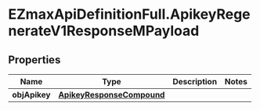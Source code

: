 # EZmaxApiDefinitionFull.ApikeyRegenerateV1ResponseMPayload

## Properties

Name | Type | Description | Notes
------------ | ------------- | ------------- | -------------
**objApikey** | [**ApikeyResponseCompound**](ApikeyResponseCompound.md) |  | 


